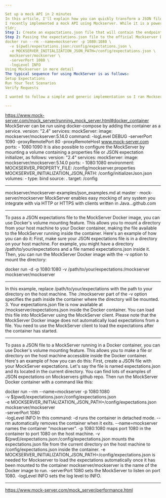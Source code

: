 ```yaml
---

Set up a mock API in 2 minutes
In this article, I'll explain how you can quickly transform a JSON file into a mock API only using Docker. 
I recently implemented a mock API using Mockserver. While it is a powerful tool that can be run in multiple programming languages the documentation does contain a straightforward guide on how to get set up. This article is primarily an aggregation of the official docs that will let you get setup quickly.
tldr;
Step 1: Create an expactations.json file that will contain the endpoints you want to mock and the expected response
Step 2: Passing the expectations.json file to the official Mockserver Docker image when running it using the following command:
docker run --rm --name=mockserver -p 1080:1080 \
  -v $(pwd)/expectations.json:/config/expectations.json \
  -e MOCKSERVER_INITIALIZATION_JSON_PATH=/config/expectations.json \
  mockserver/mockserver \
  -serverPort 1080 \
  -logLevel INFO
Using Mockserver in more detail
The typical sequence for using MockServer is as follows:
Setup Expectations
Run Your Test Scenarios
Verify Requests

I wanted to follow a simple and generic implementation so I ran Mockserver using Docker and configured expectations using JSON files. 

---
```


https://www.mock-server.com/mock_server/running_mock_server.html#docker_container
MockServer can be run using docker-compose by adding the container as a service.
version: "2.4"
services:
  mockServer:
    image: mockserver/mockserver:5.14.0
    command: -logLevel DEBUG -serverPort 1090 -proxyRemotePort 80 -proxyRemoteHost www.mock-server.com
    ports:
      - 1080:1090
It is also possible to configure the MockServer by mounting a volume containing a properties file or JSON expectation initializer, as follows:
version: "2.4"
services:
  mockServer:
    image: mockserver/mockserver:5.14.0
    ports:
      - 1080:1080
    environment:
      MOCKSERVER_PROPERTY_FILE: /config/mockserver.properties
      MOCKSERVER_INITIALIZATION_JSON_PATH: /config/initializerJson.json
    volumes:
      - type: bind
        source: .
        target: /config

---

mockserver/mockserver-examples/json_examples.md at master · mock-server/mockserver
MockServer enables easy mocking of any system you integrate with via HTTP or HTTPS with clients written in Java…github.com

---

To pass a JSON expectations file to the MockServer Docker image, you can use Docker's volume mounting feature. This allows you to mount a directory from your host machine to your Docker container, making the file available to the MockServer running inside the container.
Here's an example of how you can do it:
First, make sure your JSON expectations file is in a directory on your host machine. For example, you might have a directory /path/to/your/expectations and a file named expectations.json inside it.
Then, you can run the MockServer Docker image with the -v option to mount the directory:

docker run -d -p 1080:1080 -v /path/to/your/expectations:/mockserver \
 mockserver/mockserver

---

In this example, replace /path/to/your/expectations with the path to your directory on the host machine. The :/mockserver part of the -v option specifies the path inside the container where the directory will be mounted.
3. Your expectations.json file is now available at /mockserver/expectations.json inside the Docker container. You can load this file into MockServer using the MockServer client.
Please note that the MockServer Docker image does not automatically load expectations from a file. You need to use the MockServer client to load the expectations after the container has started.

---

To pass a JSON file to a MockServer running in a Docker container, you can use Docker's volume mounting feature. This allows you to make a file or directory on the host machine accessible inside the Docker container.
Here's an example of how you can do this:
First, create a JSON file with your MockServer expectations. Let's say the file is named expectations.json and its located in the current directory. You can find lots of examples of JSON expectations on Mockservers github repo.
Then run the MockServer Docker container with a command like this:

docker run --rm --name=mockserver -p 1080:1080 \
  -v $(pwd)/expectations.json:/config/expectations.json \
  -e MOCKSERVER_INITIALIZATION_JSON_PATH=/config/expectations.json \
  mockserver/mockserver \
  -serverPort 1080 \
  -logLevel INFO
In this command:
-d runs the container in detached mode.
--rm automatically removes the container when it exits.
--name=mockserver names the container "mockserver".
-p 1080:1080 maps port 1080 in the container to port 1080 on the host machine.
-v $(pwd)/expectations.json:/config/expectations.json mounts the expectations.json file from the current directory on the host machine to /config/expectations.json inside the container.
-e MOCKSERVER_INITIALIZATION_JSON_PATH=/config/expectations.json is needed for Mockserver to load the expectations automatically once it has been mounted to the container
mockserver/mockserver is the name of the Docker image to run.
-serverPort 1080 sets the MockServer to listen on port 1080.
-logLevel INFO sets the log level to INFO.

---

https://www.mock-server.com/mock_server/performance.html